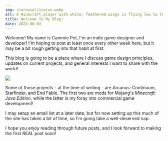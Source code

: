 ```yaml
---
img: /carousel/icarus.webp
alt: A Minecraft player with white, feathered wings is flying low to the water's surface as the sun reflects off of it.
title: Welcome To My Blog!
date: 2023-06-03
---
```

Welcome! My name is Cammie Pet, I'm an indie game designer and developer! I'm hoping to post at least once every other week here, but it may be a bit rough getting into that habit at first.

This blog is going to be a place where I discuss game design principles, updates on current projects, and general interests I want to share with the world!

![](/about/space_helmet.webp)

Some of those projects - at the time of writing - are Arcanus: Continuum, Starfinder, and End Fable. The first two are mods for Mojang's *Minecraft: Java Edition*, while the latter is my foray into commercial game development!

I may setup an email list at a later date, but for now setting up this much of the site has taken a bit of time, so I'm going take a well-deserved nap.

I hope you enjoy reading through future posts, and I look forward to making the first *REAL* post soon!